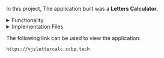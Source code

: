 In this project, The application built was a **Letters Calculator**.

<details>
<summary>Functionality</summary>
<br/>

The app have the following functionality:

- When a non-empty value is provided in the input, then the count of letters provided will be displayed.

</details>

<details>
<summary>Implementation Files</summary>
<br/>

These are the files used to complete the implementation:

- `src/components/LettersCalculator/index.js`
- `src/components/LettersCalculator/index.css`
</details>

The following link can be used to view the application:

    https://vjslettercalc.ccbp.tech
